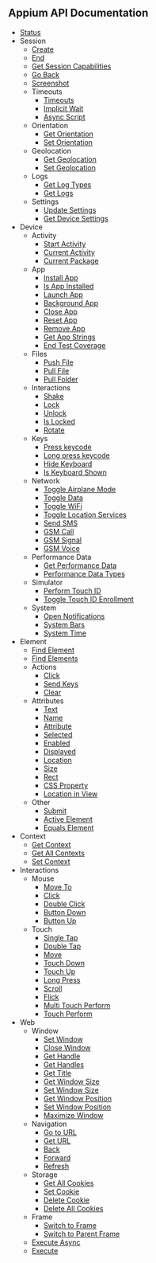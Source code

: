 ## Appium API Documentation

<div class="api-index">

<ul>
    <li>
      <a href='/docs/en/commands/status.md'>Status</a>
    </li>
    <li>
      Session<ul>    <li>
      <a href='/docs/en/commands/session/create.md'>Create</a>
    </li>
    <li>
      <a href='/docs/en/commands/session/delete.md'>End</a>
    </li>
    <li>
      <a href='/docs/en/commands/session/get.md'>Get Session Capabilities</a>
    </li>
    <li>
      <a href='/docs/en/commands/session/back.md'>Go Back</a>
    </li>
    <li>
      <a href='/docs/en/commands/session/screenshot.md'>Screenshot</a>
    </li>
    <li>
      Timeouts<ul>    <li>
      <a href='/docs/en/commands/session/timeouts/timeouts.md'>Timeouts</a>
    </li>
    <li>
      <a href='/docs/en/commands/session/timeouts/implicit-wait.md'>Implicit Wait</a>
    </li>
    <li>
      <a href='/docs/en/commands/session/timeouts/async-script.md'>Async Script</a>
    </li>
</ul>
    </li>
    <li>
      Orientation<ul>    <li>
      <a href='/docs/en/commands/session/orientation/get-orientation.md'>Get Orientation</a>
    </li>
    <li>
      <a href='/docs/en/commands/session/orientation/set-orientation.md'>Set Orientation</a>
    </li>
</ul>
    </li>
    <li>
      Geolocation<ul>    <li>
      <a href='/docs/en/commands/session/geolocation/get-geolocation.md'>Get Geolocation</a>
    </li>
    <li>
      <a href='/docs/en/commands/session/geolocation/set-geolocation.md'>Set Geolocation</a>
    </li>
</ul>
    </li>
    <li>
      Logs<ul>    <li>
      <a href='/docs/en/commands/session/logs/get-log-types.md'>Get Log Types</a>
    </li>
    <li>
      <a href='/docs/en/commands/session/logs/get-log.md'>Get Logs</a>
    </li>
</ul>
    </li>
    <li>
      Settings<ul>    <li>
      <a href='/docs/en/commands/session/settings/update-settings.md'>Update Settings</a>
    </li>
    <li>
      <a href='/docs/en/commands/session/settings/get-settings.md'>Get Device Settings</a>
    </li>
</ul>
    </li>
</ul>
    </li>
    <li>
      Device<ul>    <li>
      Activity<ul>    <li>
      <a href='/docs/en/commands/device/activity/start-activity.md'>Start Activity</a>
    </li>
    <li>
      <a href='/docs/en/commands/device/activity/current-activity.md'>Current Activity</a>
    </li>
    <li>
      <a href='/docs/en/commands/device/activity/current-package.md'>Current Package</a>
    </li>
</ul>
    </li>
    <li>
      App<ul>    <li>
      <a href='/docs/en/commands/device/app/install-app.md'>Install App</a>
    </li>
    <li>
      <a href='/docs/en/commands/device/app/is-app-installed.md'>Is App Installed</a>
    </li>
    <li>
      <a href='/docs/en/commands/device/app/launch-app.md'>Launch App</a>
    </li>
    <li>
      <a href='/docs/en/commands/device/app/background-app.md'>Background App</a>
    </li>
    <li>
      <a href='/docs/en/commands/device/app/close-app.md'>Close App</a>
    </li>
    <li>
      <a href='/docs/en/commands/device/app/reset-app.md'>Reset App</a>
    </li>
    <li>
      <a href='/docs/en/commands/device/app/remove-app.md'>Remove App</a>
    </li>
    <li>
      <a href='/docs/en/commands/device/app/get-app-strings.md'>Get App Strings</a>
    </li>
    <li>
      <a href='/docs/en/commands/device/app/end-test-coverage.md'>End Test Coverage</a>
    </li>
</ul>
    </li>
    <li>
      Files<ul>    <li>
      <a href='/docs/en/commands/device/files/push-file.md'>Push File</a>
    </li>
    <li>
      <a href='/docs/en/commands/device/files/pull-file.md'>Pull File</a>
    </li>
    <li>
      <a href='/docs/en/commands/device/files/pull-folder.md'>Pull Folder</a>
    </li>
</ul>
    </li>
    <li>
      Interactions<ul>    <li>
      <a href='/docs/en/commands/device/interactions/shake.md'>Shake</a>
    </li>
    <li>
      <a href='/docs/en/commands/device/interactions/lock.md'>Lock</a>
    </li>
    <li>
      <a href='/docs/en/commands/device/interactions/unlock.md'>Unlock</a>
    </li>
    <li>
      <a href='/docs/en/commands/device/interactions/is-locked.md'>Is Locked</a>
    </li>
    <li>
      <a href='/docs/en/commands/device/interactions/rotate.md'>Rotate</a>
    </li>
</ul>
    </li>
    <li>
      Keys<ul>    <li>
      <a href='/docs/en/commands/device/keys/press-keycode.md'>Press keycode</a>
    </li>
    <li>
      <a href='/docs/en/commands/device/keys/long-press-keycode.md'>Long press keycode</a>
    </li>
    <li>
      <a href='/docs/en/commands/device/keys/hide-keyboard.md'>Hide Keyboard</a>
    </li>
    <li>
      <a href='/docs/en/commands/device/keys/is-keyboard-shown.md'>Is Keyboard Shown</a>
    </li>
</ul>
    </li>
    <li>
      Network<ul>    <li>
      <a href='/docs/en/commands/device/network/toggle-airplane-mode.md'>Toggle Airplane Mode</a>
    </li>
    <li>
      <a href='/docs/en/commands/device/network/toggle-data.md'>Toggle Data</a>
    </li>
    <li>
      <a href='/docs/en/commands/device/network/toggle-wifi.md'>Toggle WiFi</a>
    </li>
    <li>
      <a href='/docs/en/commands/device/network/toggle-location-services.md'>Toggle Location Services</a>
    </li>
    <li>
      <a href='/docs/en/commands/device/network/send-sms.md'>Send SMS</a>
    </li>
    <li>
      <a href='/docs/en/commands/device/network/gsm-call.md'>GSM Call</a>
    </li>
    <li>
      <a href='/docs/en/commands/device/network/gsm-signal.md'>GSM Signal</a>
    </li>
    <li>
      <a href='/docs/en/commands/device/network/gsm-voice.md'>GSM Voice</a>
    </li>
</ul>
    </li>
    <li>
      Performance Data<ul>    <li>
      <a href='/docs/en/commands/device/performance-data/get-performance-data.md'>Get Performance Data</a>
    </li>
    <li>
      <a href='/docs/en/commands/device/performance-data/performance-data-types.md'>Performance Data Types</a>
    </li>
</ul>
    </li>
    <li>
      Simulator<ul>    <li>
      <a href='/docs/en/commands/device/simulator/touch-id.md'>Perform Touch ID</a>
    </li>
    <li>
      <a href='/docs/en/commands/device/simulator/toggle-touch-id-enrollment.md'>Toggle Touch ID Enrollment</a>
    </li>
</ul>
    </li>
    <li>
      System<ul>    <li>
      <a href='/docs/en/commands/device/system/open-notifications.md'>Open Notifications</a>
    </li>
    <li>
      <a href='/docs/en/commands/device/system/system-bars.md'>System Bars</a>
    </li>
    <li>
      <a href='/docs/en/commands/device/system/system-time.md'>System Time</a>
    </li>
</ul>
    </li>
</ul>
    </li>
    <li>
      Element<ul>    <li>
      <a href='/docs/en/commands/element/find-element.md'>Find Element</a>
    </li>
    <li>
      <a href='/docs/en/commands/element/find-elements.md'>Find Elements</a>
    </li>
    <li>
      Actions<ul>    <li>
      <a href='/docs/en/commands/element/actions/click.md'>Click</a>
    </li>
    <li>
      <a href='/docs/en/commands/element/actions/send-keys.md'>Send Keys</a>
    </li>
    <li>
      <a href='/docs/en/commands/element/actions/clear.md'>Clear</a>
    </li>
</ul>
    </li>
    <li>
      Attributes<ul>    <li>
      <a href='/docs/en/commands/element/attributes/text.md'>Text</a>
    </li>
    <li>
      <a href='/docs/en/commands/element/attributes/name.md'>Name</a>
    </li>
    <li>
      <a href='/docs/en/commands/element/attributes/attribute.md'>Attribute</a>
    </li>
    <li>
      <a href='/docs/en/commands/element/attributes/selected.md'>Selected</a>
    </li>
    <li>
      <a href='/docs/en/commands/element/attributes/enabled.md'>Enabled</a>
    </li>
    <li>
      <a href='/docs/en/commands/element/attributes/enabled.md'>Displayed</a>
    </li>
    <li>
      <a href='/docs/en/commands/element/attributes/location.md'>Location</a>
    </li>
    <li>
      <a href='/docs/en/commands/element/attributes/size.md'>Size</a>
    </li>
    <li>
      <a href='/docs/en/commands/element/attributes/rect.md'>Rect</a>
    </li>
    <li>
      <a href='/docs/en/commands/element/attributes/css-property.md'>CSS Property</a>
    </li>
    <li>
      <a href='/docs/en/commands/element/attributes/location-in-view.md'>Location in View</a>
    </li>
</ul>
    </li>
    <li>
      Other<ul>    <li>
      <a href='/docs/en/commands/element/other/submit.md'>Submit</a>
    </li>
    <li>
      <a href='/docs/en/commands/element/other/active.md'>Active Element</a>
    </li>
    <li>
      <a href='/docs/en/commands/element/other/equals-element.md'>Equals Element</a>
    </li>
</ul>
    </li>
</ul>
    </li>
    <li>
      Context<ul>    <li>
      <a href='/docs/en/commands/context/get-context.md'>Get Context</a>
    </li>
    <li>
      <a href='/docs/en/commands/context/get-contexts.md'>Get All Contexts</a>
    </li>
    <li>
      <a href='/docs/en/commands/context/set-context.md'>Set Context</a>
    </li>
</ul>
    </li>
    <li>
      Interactions<ul>    <li>
      Mouse<ul>    <li>
      <a href='/docs/en/commands/interactions/mouse/moveto.md'>Move To</a>
    </li>
    <li>
      <a href='/docs/en/commands/interactions/mouse/click.md'>Click</a>
    </li>
    <li>
      <a href='/docs/en/commands/interactions/mouse/doubleclick.md'>Double Click</a>
    </li>
    <li>
      <a href='/docs/en/commands/interactions/mouse/button-down.md'>Button Down</a>
    </li>
    <li>
      <a href='/docs/en/commands/interactions/mouse/button-up.md'>Button Up</a>
    </li>
</ul>
    </li>
    <li>
      Touch<ul>    <li>
      <a href='/docs/en/commands/interactions/touch/tap.md'>Single Tap</a>
    </li>
    <li>
      <a href='/docs/en/commands/interactions/touch/double-tap.md'>Double Tap</a>
    </li>
    <li>
      <a href='/docs/en/commands/interactions/touch/move.md'>Move</a>
    </li>
    <li>
      <a href='/docs/en/commands/interactions/touch/touch-down.md'>Touch Down</a>
    </li>
    <li>
      <a href='/docs/en/commands/interactions/touch/touch-up.md'>Touch Up</a>
    </li>
    <li>
      <a href='/docs/en/commands/interactions/touch/long-press.md'>Long Press</a>
    </li>
    <li>
      <a href='/docs/en/commands/interactions/touch/scroll.md'>Scroll</a>
    </li>
    <li>
      <a href='/docs/en/commands/interactions/touch/flick.md'>Flick</a>
    </li>
    <li>
      <a href='/docs/en/commands/interactions/touch/multi-touch-perform.md'>Multi Touch Perform</a>
    </li>
    <li>
      <a href='/docs/en/commands/interactions/touch/touch-perform.md'>Touch Perform</a>
    </li>
</ul>
    </li>
</ul>
    </li>
    <li>
      Web<ul>    <li>
      Window<ul>    <li>
      <a href='/docs/en/commands/web/window/set-window.md'>Set Window</a>
    </li>
    <li>
      <a href='/docs/en/commands/web/window/close-window.md'>Close Window</a>
    </li>
    <li>
      <a href='/docs/en/commands/web/window/get-handle.md'>Get Handle</a>
    </li>
    <li>
      <a href='/docs/en/commands/web/window/get-handles.md'>Get Handles</a>
    </li>
    <li>
      <a href='/docs/en/commands/web/window/title.md'>Get Title</a>
    </li>
    <li>
      <a href='/docs/en/commands/web/window/get-window-size.md'>Get Window Size</a>
    </li>
    <li>
      <a href='/docs/en/commands/web/window/set-window-size.md'>Set Window Size</a>
    </li>
    <li>
      <a href='/docs/en/commands/web/window/get-window-position.md'>Get Window Position</a>
    </li>
    <li>
      <a href='/docs/en/commands/web/window/set-window-position.md'>Set Window Position</a>
    </li>
    <li>
      <a href='/docs/en/commands/web/window/maximize-window.md'>Maximize Window</a>
    </li>
</ul>
    </li>
    <li>
      Navigation<ul>    <li>
      <a href='/docs/en/commands/web/navigation/go-to-url.md'>Go to URL</a>
    </li>
    <li>
      <a href='/docs/en/commands/web/navigation/url.md'>Get URL</a>
    </li>
    <li>
      <a href='/docs/en/commands/web/navigation/back.md'>Back</a>
    </li>
    <li>
      <a href='/docs/en/commands/web/navigation/forward.md'>Forward</a>
    </li>
    <li>
      <a href='/docs/en/commands/web/navigation/refresh.md'>Refresh</a>
    </li>
</ul>
    </li>
    <li>
      Storage<ul>    <li>
      <a href='/docs/en/commands/web/storage/get-all-cookies.md'>Get All Cookies</a>
    </li>
    <li>
      <a href='/docs/en/commands/web/storage/set-cookie.md'>Set Cookie</a>
    </li>
    <li>
      <a href='/docs/en/commands/web/storage/delete-cookie.md'>Delete Cookie</a>
    </li>
    <li>
      <a href='/docs/en/commands/web/storage/delete-all-cookies.md'>Delete All Cookies</a>
    </li>
</ul>
    </li>
    <li>
      Frame<ul>    <li>
      <a href='/docs/en/commands/web/frame/switch.md'>Switch to Frame</a>
    </li>
    <li>
      <a href='/docs/en/commands/web/frame/parent.md'>Switch to Parent Frame</a>
    </li>
</ul>
    </li>
    <li>
      <a href='/docs/en/commands/web/execute-async.md'>Execute Async</a>
    </li>
    <li>
      <a href='/docs/en/commands/web/execute.md'>Execute</a>
    </li>
</ul>
    </li>
</ul>
</div>
